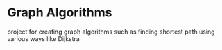 # Graph Algorithms
 project for creating graph algorithms such as finding shortest path using various ways like Dijkstra
